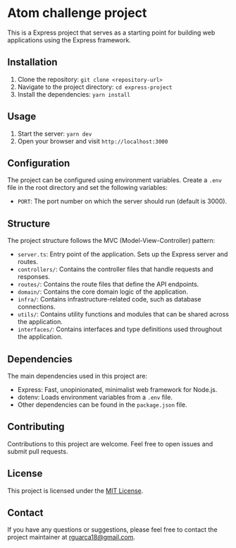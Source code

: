 # Atom challenge project

This is a Express project that serves as a starting point for building web applications using the Express framework.

## Installation

1. Clone the repository: `git clone <repository-url>`
2. Navigate to the project directory: `cd express-project`
3. Install the dependencies: `yarn install`

## Usage

1. Start the server: `yarn dev`
2. Open your browser and visit `http://localhost:3000`

## Configuration

The project can be configured using environment variables. Create a `.env` file in the root directory and set the following variables:

- `PORT`: The port number on which the server should run (default is 3000).

## Structure

The project structure follows the MVC (Model-View-Controller) pattern:

- `server.ts`: Entry point of the application. Sets up the Express server and routes.
- `controllers/`: Contains the controller files that handle requests and responses.
- `routes/`: Contains the route files that define the API endpoints.
- `domain/`: Contains the core domain logic of the application.
- `infra/`: Contains infrastructure-related code, such as database connections.
- `utils/`: Contains utility functions and modules that can be shared across the application.
- `interfaces/`: Contains interfaces and type definitions used throughout the application.


## Dependencies

The main dependencies used in this project are:

- Express: Fast, unopinionated, minimalist web framework for Node.js.
- dotenv: Loads environment variables from a `.env` file.
- Other dependencies can be found in the `package.json` file.

## Contributing

Contributions to this project are welcome. Feel free to open issues and submit pull requests.

## License

This project is licensed under the [MIT License](https://opensource.org/licenses/MIT).

## Contact

If you have any questions or suggestions, please feel free to contact the project maintainer at [rguarca18@gmail.com](mailto:rguarcas18@gmail.com).
